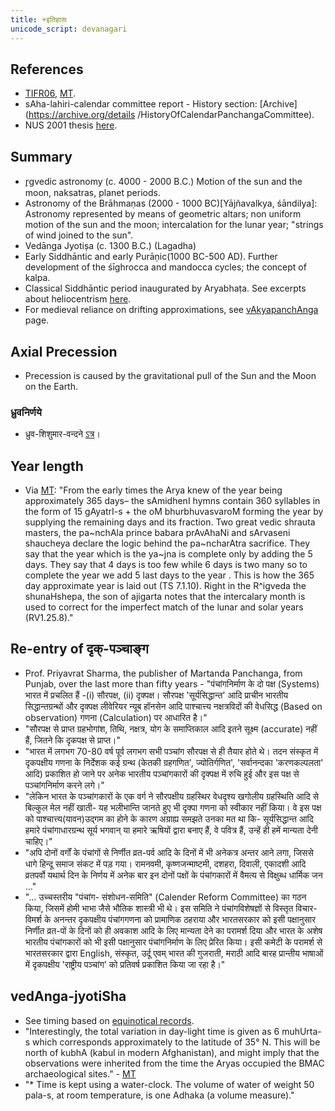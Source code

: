 ```yaml
---
title: +इतिहासः
unicode_script: devanagari
---
```


## References
- [TIFR06](http://www.tifr.res.in/~archaeo/papers/Others/Possible%20period%20of%20the%20design%20of%20Nakshatras.pdf), [MT](https://manasataramgini.wordpress.com/2017/07/01/a-note-on-the-asterisms-forming-the-nak%E1%B9%A3atra-s/).
- sAha-lahiri-calendar committee report - History section: [Archive](https://archive.org/details /HistoryOfCalendarPanchangaCommittee).
- NUS 2001 thesis [here](http://www.math.nus.edu.sg/aslaksen/projects/lcl.pdf).

## Summary
- r̥gvedic astronomy (c. 4000 - 2000 B.C.) Motion of the sun and the moon, naksatras, planet periods. 
- Astronomy of the Brāhmaṇas (2000 - 1000 BC)[Yājñavalkya, śāndilya]: Astronomy represented by means of geometric altars; non uniform motion of the sun and the moon; intercalation for the lunar year; "strings of wind joined to the sun".
- Vedānga Jyotișa (c. 1300 B.C.) (Lagadha)
- Early Siddhāntic and early Purāņic(1000 BC-500 AD). Further development of the śīghrocca and mandocca cycles; the concept of kalpa. 
- Classical Siddhāntic period inaugurated by Aryabhaṭa. See excerpts about heliocentrism [here](heliocentrism/). 
- For medieval reliance on drifting approximations, see [vAkyapanchAnga](vAkyapanchAnga/) page.

## Axial Precession
- Precession is caused by the gravitational pull of the Sun and the Moon on the Earth.

### ध्रुवनिर्णये
- ध्रुव-शिशुमार-वन्दने [ऽत्र](https://agnimaan.wordpress.com/2018/02/04/salute-the-dolphin-ursa-minor-every-night-after-sandhyavandanam/)।

## Year length
- Via [MT](https://manasataramgini.wordpress.com/2006/12/02/vedanga-jyotisha-and-other-ramblings-on-early-hindu-calenders/): "From the early times the Arya knew of the year being approximately 365 days– the sAmidhenI hymns contain 360 syllables in the form of 15 gAyatrI-s + the oM bhurbhuvasvaroM forming the year by supplying the remaining days and its fraction. Two great vedic shrauta masters, the pa~nchAla prince babara prAvAhaNi and sArvaseni shaucheya declare the logic behind the pa~ncharAtra sacrifice. They say that the year which is the ya~jna is complete only by adding the 5 days. They say that 4 days is too few while 6 days is two many so to complete the year we add 5 last days to the year . This is how the 365 day approximate year is laid out (TS 7.1.10). Right in the R^igveda the shunaHshepa, the son of ajigarta notes that the intercalary month is used to correct for the imperfect match of the lunar and solar years (RV1.25.8)."

## Re-entry of दृक्-पञ्चाङ्ग
- Prof. Priyavrat Sharma, the publisher of Martanda Panchanga, from Punjab, over the last more than fifty years - "पंचांगनिर्माण के दो पक्ष (Systems) भारत में प्रचलित हैं -(i) सौरपक्ष, (ii) दृक्पक्ष। सौरपक्ष 'सूर्यसिद्धान्त' आदि प्राचीन भारतीय सिद्धान्तग्रन्थों और दृक्पक्ष लीवेरियर न्यूब हॉनसेन आदि पाश्चात्त्य नक्षत्रविदों की वेधसिद्ध (Based on observation) गणना (Calculation) पर आधारित है।"
-  "सौरपक्ष से प्राप्त ग्रहभोगांश, तिथि, नक्षत्र, योग के समाप्तिकाल आदि इतने सूक्ष्म (accurate) नहीं हैं, जितने कि दृकपक्ष से प्राप्त।"
- "भारत में लगभग 70-80 वर्ष पूर्व लगभग सभी पञ्चांग सौरपक्ष से ही तैयार होते थे। तदन संस्कृत में दृकपक्षीय गणना के निर्देशक कई ग्रन्थ (केतकी ग्रहगणित', ज्योतिर्गणित', 'सर्वानन्दका 'करणकल्पलता' आदि) प्रकाशित हो जाने पर अनेक भारतीय पञ्चांगकारों की दृक्पक्ष में रुचि हुई और इस पक्ष से पञ्चांगनिर्माण करने लगे।"
- "लेकिन भारत के पञ्चांगकारों के एक वर्ग ने सौरपक्षीय ग्रहस्थिर वेधदृश्य खगोलीय ग्रहस्थिति आदि से बिल्कुल मेल नहीं खाती- यह भलीभान्ति जानते हुए भी दृक्पा गणना को स्वीकार नहीं किया। वे इस पक्ष को पाश्चात्त्य(यावन)उद्गम का होने के कारण अग्राह्य समझते उनका मत था कि- सूर्यसिद्धान्त आदि हमारे पंचांगाधारग्रन्थ सूर्य भगवान् या हमारे ऋषियों द्वारा बनाए हैं, वे पवित्र हैं, उन्हें ही हमें मान्यता देनी चाहिए।"
- "अपि दोनों वर्गों के पंचांगों से निर्णीत व्रत-पर्व आदि के दिनों में भी अनेकत्र अन्तर आने लगा, जिससे धागे हिन्दू समाज संकट में पड़ गया। रामनवमी, कृष्णजन्माष्टमी, दशहरा, दिवाली, एकादशी आदि व्रतपर्वो यथार्थ दिन के निर्णय में अनेक बार इन दोनों पक्षों के पंचांगकारों में वैमत्य से विक्षुब्ध धार्मिक जन …"
- "… उच्चस्तरीय "पंचांग- संशोधन-समिति" (Calender Reform Committee) का गठन किया, जिसमें होमी भाभा जैसे भौतिक शास्त्री भी थे। इस समिति ने पंचांगविशेषज्ञों से विस्तृत विचार-विमर्श के अनन्तर दृकपक्षीय पंचांगगणना को प्रामाणिक ठहराया और भारतसरकार को इसी पक्षानुसार निर्णीत व्रत-पों के दिनों को ही अवकाश आदि के लिए मान्यता देने का परामर्श दिया और भारत के अशेष भारतीय पंचांगकारों को भी इसी पक्षानुसार पंचांगनिर्माण के लिए प्रेरित किया। इसी कमेटी के परामर्श से भारतसरकार द्वारा English, संस्कृत, उर्दू एवम् भारत की गुजराती, मराठी आदि बारह प्रान्तीय भाषाओं में दृकपक्षीय 'राष्ट्रीय पञ्चांग' को प्रतिवर्ष प्रकाशित किया जा रहा है।"

## vedAnga-jyotiSha
- See timing based on [equinotical records](equinotical_records).
- "Interestingly, the total variation in day-light time is given as 6 muhUrta-s which corresponds approximately to the latitude of 35° N. This will be north of kubhA (kabul in modern Afghanistan), and might imply that the observations were inherited from the time the Aryas occupied the BMAC archaeological sites." - [MT](https://manasataramgini.wordpress.com/2006/12/02/vedanga-jyotisha-and-other-ramblings-on-early-hindu-calenders/)
- "* Time is kept using a water-clock. The volume of water of weight 50 pala-s, at room temperature, is one Adhaka (a volume measure)."

